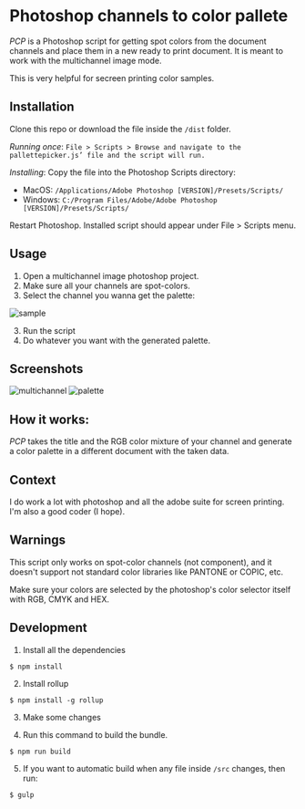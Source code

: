 # Photoshop channels to color pallete

*PCP* is a Photoshop script for getting spot colors from the document channels and place them in a new ready to print document. It is meant to work with the multichannel image mode. 

This is very helpful for secreen printing color samples.

## Installation

Clone this repo or download the file inside the `/dist` folder.

*Running once*: `File > Scripts > Browse and navigate to the pallettepicker.js’ file and the script will run.`

*Installing*: Copy the file into the Photoshop Scripts directory:
  - MacOS: `/Applications/Adobe Photoshop [VERSION]/Presets/Scripts/`
  - Windows: `C:/Program Files/Adobe/Adobe Photoshop [VERSION]/Presets/Scripts/`

Restart Photoshop. Installed script should appear under File > Scripts menu.

## Usage

1. Open a multichannel image photoshop project.
2. Make sure all your channels are spot-colors.
3. Select the channel you wanna get the palette:

![sample](https://imgur.com/cc0q55u.png)

3. Run the script
5. Do whatever you want with the generated palette.

## Screenshots

![multichannel](https://imgur.com/BiYhG3X.png)
![palette](https://imgur.com/zXzPdp0.png)

## How it works:

*PCP* takes the title and the RGB color mixture of your channel and generate a color palette in a different document with the taken data.

## Context

I do work a lot with photoshop and all the adobe suite for screen printing. I'm also a good coder (I hope).

## Warnings

This script only works on spot-color channels (not component), and it doesn't support not standard color libraries like PANTONE or COPIC, etc.

Make sure your colors are selected by the photoshop's color selector itself with RGB, CMYK and HEX.

## Development

1. Install all the dependencies

`$ npm install`

2. Install rollup

`$ npm install -g rollup`

3. Make some changes

4. Run this command to build the bundle.

 `$ npm run build`

5. If you want to automatic build when any file inside `/src` changes, then run:

`$ gulp`